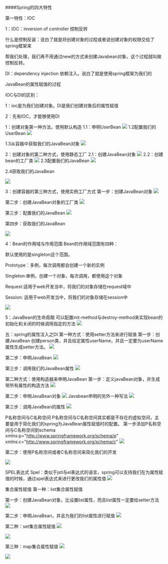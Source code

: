 ####Spring的四大特性

第一特性：IOC

1：IOC：inversion of  controller 控制反转
什么是控制反装：说白了就是将创建对象的过程或者说创建对象的权限交给了spring框架来

帮我们处理，我们再不用通过new的方式来创建Javabean对象，这个过程就叫做控制反转。DI：dependency injection 依赖注入。说白了就是使用spring框架为我们的

JavaBean的属性赋值的过程IOC与DI的区别：1：ioc是为我们创建对象。Di是我们创建对象后的属性赋值2：先有IOC，才能够使用DI1：创建对象第一种方法，使用默认构造1.1：申明UserBean
![](https://ws1.sinaimg.cn/large/965d9c07gy1fn75yo7b5gj20sv0dztat.jpg)1.2配置我们的UserBean![](https://ws1.sinaimg.cn/large/965d9c07gy1fn76jcpa6uj21c208facs.jpg)1.3从容器中获取我们的JavaBean对象
![](https://ws1.sinaimg.cn/large/965d9c07gy1fn76k50cq0j211j0bzgor.jpg)2：创建对象的第二种方式，使用静态工厂2.1：创建JavaBean对象![](https://ws1.sinaimg.cn/large/965d9c07gy1fn76kphrtjj20rq060dgq.jpg)2.2：创建bean的工厂类![](https://ws1.sinaimg.cn/large/965d9c07gy1fn76kzoc0vj20n20bodh4.jpg)2.3配置我们的JavaBean![](https://ws1.sinaimg.cn/large/965d9c07gy1fn76lirvtzj21c2046dhe.jpg)2.4获取我们的JavaBean![](https://ws1.sinaimg.cn/large/965d9c07gy1fn76ls024vj212o09jgo1.jpg)3：创建容器的第三种方式，使用实例工厂方式第一步：创建JavaBean对象
![](https://ws1.sinaimg.cn/large/965d9c07gy1fn76m6cv0qj21c20catb8.jpg)第二步：创建JavaBean对象的工厂类
![](https://ws1.sinaimg.cn/large/965d9c07gy1fn76mljj86j20zi0ifdib.jpg)第三步：配置我们的JavaBean
![](https://ws1.sinaimg.cn/large/965d9c07gy1fn76mv8cwfj21c207w0wm.jpg)第四步：获取我们的JavaBean![](https://ws1.sinaimg.cn/large/965d9c07gy1fn76n6z5isj21c20agn0i.jpg)4：Bean的作用域与作用范围Bean的作用域范围有四种：
默认使用的是singleton这个范围。
Prototype：多例，每次调用都会创建一个新的实例Singleton:单例，创建一个对象，每次调用，都使用这个对象Request:适用于web开发当中，将我们的对象存储在request域中Session: 适用于web开发当中，将我们的对象存储在session中

![](https://ws1.sinaimg.cn/large/965d9c07gy1fn76nxx0ntj21c20a2gpj.jpg)5：JavaBean的生命周期可以配置init-method与destroy-method来实现bean的初始化和关闭的时候调用指定的方法
![](https://ws1.sinaimg.cn/large/965d9c07gy1fn76orv1kcj21c204l0ur.jpg)五：spring的属性注入之DI第一种方式：使用setter方法来进行赋值第一步：创建JavaBean创建person类，并且给定属性userName，并且一定要为userName属性生成setter方法。
![](https://ws1.sinaimg.cn/large/965d9c07gy1fn76p2nd0dj21c20p2aer.jpg)第二步：申明JavaBean![](https://ws1.sinaimg.cn/large/965d9c07gy1fn76plg1vaj21c206ntbn.jpg)第三步：调用我们的JavaBean属性
![](https://ws1.sinaimg.cn/large/965d9c07gy1fn76pwabfrj21c207u76z.jpg)第二种方式：使用构造器来申明JavaBean第一步：定义javaBean对象，并生成带所有属性的构造方法![](https://ws1.sinaimg.cn/large/965d9c07gy1fn76qicmg6j21c20vsn5f.jpg)第二步：申明JavaBean对象![](https://ws1.sinaimg.cn/large/965d9c07gy1fn76rg1pkkj21c20cewh8.jpg)Javabean申明的另外一种写法![](https://ws1.sinaimg.cn/large/965d9c07gy1fn76rutaqtj21c205l415.jpg)第三步：调用JavaBean的属性
![](https://ws1.sinaimg.cn/large/965d9c07gy1fn76saxhpyj21c208iace.jpg)P名称空间与C名称空间P名称空间与C名称空间其实都是不存在的虚拟空间，主要是用于简化我们的spring为JavaBean属性赋值时的配置。第一步添加P名称空间与C名称空间到schema    xmlns:p="http://www.springframework.org/schema/p"    xmlns:c="http://www.springframework.org/schema/c"![](https://ws1.sinaimg.cn/large/965d9c07gy1fn76sst7nnj21c20ba45h.jpg)第二步：使用P名称空间或者C名称空间来简化我们的开发![](https://ws1.sinaimg.cn/large/965d9c07gy1fn76tf3vsrj21c20ic7b2.jpg)
SPEL表达式Spel：类似于jstl与el表达式的语言，spring可以支持我们在为属性赋值的时候，通过spel表达式来进行更改我们的属性值![](https://ws1.sinaimg.cn/large/965d9c07gy1fn76tymwnlj21c20n9k23.jpg)集合属性赋值第一种：list集合属性赋值
第一步：创建JavaBean对象，比设置list属性，而且list属性一定要给setter方法
![](https://ws1.sinaimg.cn/large/965d9c07gy1fn76uvn0wkj21080w7wlv.jpg)

第二步：申明JavaBean，并且为我们的list属性进行赋值![](https://ws1.sinaimg.cn/large/965d9c07gy1fn76vmoggpj21c20e8q6c.jpg)第二种：set集合属性赋值![](https://ws1.sinaimg.cn/large/965d9c07gy1fn76wugg1vj21c213mk1p.jpg)


![](https://ws1.sinaimg.cn/large/965d9c07gy1fn76xdwombj21c20so10i.jpg)

第三种：map集合属性赋值![](https://ws1.sinaimg.cn/large/965d9c07gy1fn76y79bfhj21c216c13x.jpg)

![](https://ws1.sinaimg.cn/large/965d9c07gy1fn76yj7okoj21c20q17az.jpg)